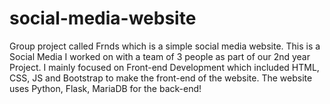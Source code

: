 # social-media-website
Group project called Frnds which is a simple social media website.
This is a Social Media I worked on with a team of 3 people as part of our 2nd year Project. I mainly focused on Front-end Development which included
HTML, CSS, JS and Bootstrap to make the front-end of the website.
The website uses Python, Flask, MariaDB for the back-end!
